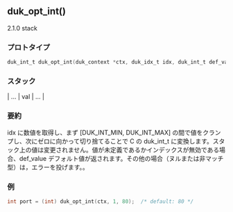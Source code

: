 ## duk_opt_int() 

2.1.0 stack

### プロトタイプ

```c
duk_int_t duk_opt_int(duk_context *ctx, duk_idx_t idx, duk_int_t def_value);
```

### スタック

| ... | val | ... |

### 要約

idx に数値を取得し、まず [DUK_INT_MIN, DUK_INT_MAX] の間で値をクランプし、次にゼロに向かって切り捨てることで C の duk_int_t に変換します。スタック上の値は変更されません。値が未定義であるかインデックスが無効である場合、def_value デフォルト値が返されます。その他の場合（ヌルまたは非マッチ型）は，エラーを投げます。。


### 例

```c
int port = (int) duk_opt_int(ctx, 1, 80);  /* default: 80 */
```